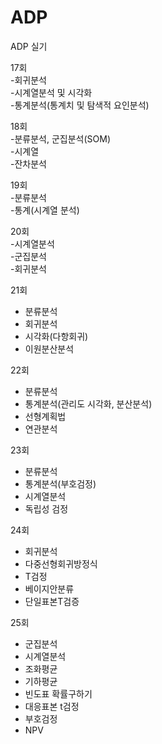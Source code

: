 # ADP
ADP 실기

17회  
-회귀분석  
-시계열분석 및 시각화  
-통계분석(통계치 및 탐색적 요인분석)  
  
18회  
-분류분석, 군집분석(SOM)  
-시계열  
-잔차분석  

19회  
-분류분석  
-통계(시계열 분석)  

20회  
-시계열분석  
-군집분석  
-회귀분석   

21회  
- 분류분석  
- 회귀분석  
- 시각화(다항회귀)  
- 이원분산분석  
  
22회  
- 분류분석  
- 통계분석(관리도 시각화, 분산분석)  
- 선형계획법  
- 연관분석  
 
23회  
- 분류분석  
- 통계분석(부호검정)  
- 시계열분석  
- 독립성 검정  

24회  
- 회귀분석  
- 다중선형회귀방정식  
- T검정  
- 베이지안분류  
- 단일표본T검증  

25회  
- 군집분석  
- 시계열분석  
- 조화평균  
- 기하평균  
- 빈도표 확률구하기  
- 대응표본 t검정  
- 부호검정  
- NPV  
